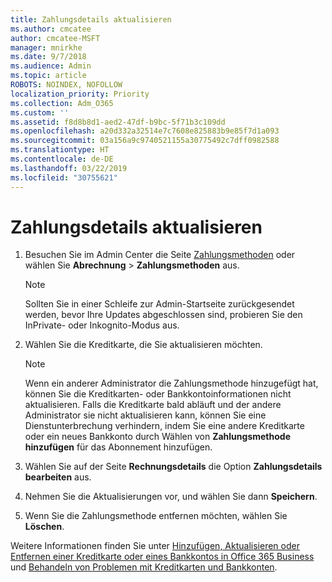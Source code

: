 ```yaml
---
title: Zahlungsdetails aktualisieren
ms.author: cmcatee
author: cmcatee-MSFT
manager: mnirkhe
ms.date: 9/7/2018
ms.audience: Admin
ms.topic: article
ROBOTS: NOINDEX, NOFOLLOW
localization_priority: Priority
ms.collection: Adm_O365
ms.custom: ''
ms.assetid: f8d8b8d1-aed2-47df-b9bc-5f71b3c109dd
ms.openlocfilehash: a20d332a32514e7c7608e825883b9e85f7d1a093
ms.sourcegitcommit: 03a156a9c9740521155a30775492c7dff0982588
ms.translationtype: HT
ms.contentlocale: de-DE
ms.lasthandoff: 03/22/2019
ms.locfileid: "30755621"
---
```

# <a name="update-payment-details"></a>Zahlungsdetails aktualisieren

1. Besuchen Sie im Admin Center die Seite [Zahlungsmethoden](https://go.microsoft.com/fwlink/p/?linkid=2018806) oder wählen Sie **Abrechnung** \> **Zahlungsmethoden** aus.
    
    > [!NOTE]
    > Sollten Sie in einer Schleife zur Admin-Startseite zurückgesendet werden, bevor Ihre Updates abgeschlossen sind, probieren Sie den InPrivate- oder Inkognito-Modus aus. 
  
2. Wählen Sie die Kreditkarte, die Sie aktualisieren möchten.
    
    > [!NOTE]
    > Wenn ein anderer Administrator die Zahlungsmethode hinzugefügt hat, können Sie die Kreditkarten- oder Bankkontoinformationen nicht aktualisieren. Falls die Kreditkarte bald abläuft und der andere Administrator sie nicht aktualisieren kann, können Sie eine Dienstunterbrechung verhindern, indem Sie eine andere Kreditkarte oder ein neues Bankkonto durch Wählen von **Zahlungsmethode hinzufügen** für das Abonnement hinzufügen. 
  
3. Wählen Sie auf der Seite **Rechnungsdetails** die Option **Zahlungsdetails bearbeiten** aus.
    
4. Nehmen Sie die Aktualisierungen vor, und wählen Sie dann **Speichern**.
    
5. Wenn Sie die Zahlungsmethode entfernen möchten, wählen Sie **Löschen**.
    
Weitere Informationen finden Sie unter [Hinzufügen, Aktualisieren oder Entfernen einer Kreditkarte oder eines Bankkontos in Office 365 Business](https://support.office.com/article/30ba9c83-50d8-4020-90ed-830a5b8c8724) und [Behandeln von Problemen mit Kreditkarten und Bankkonten](https://support.office.com/article/30ba9c83-50d8-4020-90ed-830a5b8c8724).
  

